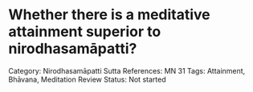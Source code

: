 # Whether there is a meditative attainment superior to nirodhasamāpatti?

Category: Nirodhasamāpatti
Sutta References: MN 31
Tags: Attainment, Bhāvana, Meditation
Review Status: Not started